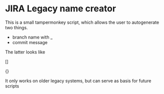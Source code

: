 # JIRA Legacy name creator

This is a small tampermonkey script, which allows the user to autogenerate two things.

* branch name with <ticket-number>_<ticket-name>
* commit message

The latter looks like 

\[<ticket-number>\] <ticket-name>


\{\}

It only works on older legacy systems, but can serve as basis for future scripts
